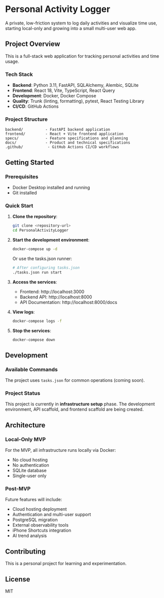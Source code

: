 # Personal Activity Logger

A private, low-friction system to log daily activities and visualize time use, starting local-only and growing into a small multi-user web app.

## Project Overview

This is a full-stack web application for tracking personal activities and time usage.

### Tech Stack

- **Backend**: Python 3.11, FastAPI, SQLAlchemy, Alembic, SQLite
- **Frontend**: React 18, Vite, TypeScript, React Query
- **Development**: Docker, Docker Compose
- **Quality**: Trunk (linting, formatting), pytest, React Testing Library
- **CI/CD**: GitHub Actions

### Project Structure

```
backend/          - FastAPI backend application
frontend/         - React + Vite frontend application
specs/            - Feature specifications and planning
docs/             - Product and technical specifications
.github/           - GitHub Actions CI/CD workflows
```

## Getting Started

### Prerequisites

- Docker Desktop installed and running
- Git installed

### Quick Start

1. **Clone the repository**:
   ```bash
   git clone <repository-url>
   cd PersonalActivityLogger
   ```

2. **Start the development environment**:
   ```bash
   docker-compose up -d
   ```
   
   Or use the tasks.json runner:
   ```bash
   # After configuring tasks.json
   ./tasks.json run start
   ```

3. **Access the services**:
   - Frontend: http://localhost:3000
   - Backend API: http://localhost:8000
   - API Documentation: http://localhost:8000/docs

4. **View logs**:
   ```bash
   docker-compose logs -f
   ```

5. **Stop the services**:
   ```bash
   docker-compose down
   ```

## Development

### Available Commands

The project uses `tasks.json` for common operations (coming soon).

### Project Status

This project is currently in **infrastructure setup** phase. The development environment, API scaffold, and frontend scaffold are being created.

## Architecture

### Local-Only MVP

For the MVP, all infrastructure runs locally via Docker:
- No cloud hosting
- No authentication
- SQLite database
- Single-user only

### Post-MVP

Future features will include:
- Cloud hosting deployment
- Authentication and multi-user support
- PostgreSQL migration
- External observability tools
- iPhone Shortcuts integration
- AI trend analysis

## Contributing

This is a personal project for learning and experimentation.

## License

MIT

